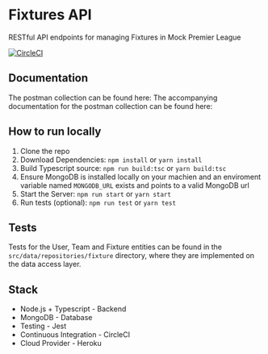 # Fixtures API

RESTful API endpoints for managing Fixtures in Mock Premier League

[![CircleCI](https://circleci.com/gh/darthchudi/fixtures-api.svg?style=svg)](https://circleci.com/gh/darthchudi/fixtures-api)

## Documentation

The postman collection can be found here:
The accompanying documentation for the postman collection can be found here:

## How to run locally

1. Clone the repo
2. Download Dependencies: `npm install` or `yarn install`
3. Build Typescript source: `npm run build:tsc` or `yarn build:tsc`
4. Ensure MongoDB is installed locally on your machien and an enviroment variable named `MONGODB_URL` exists and points to a valid MongoDB url
5. Start the Server: `npm run start` or `yarn start`
6. Run tests (optional): `npm run test` or `yarn test`

## Tests

Tests for the User, Team and Fixture entities can be found in the `src/data/repositories/fixture` directory, where they are implemented on the data access layer.

## Stack

- Node.js + Typescript - Backend
- MongoDB - Database
- Testing - Jest
- Continuous Integration - CircleCI
- Cloud Provider - Heroku
